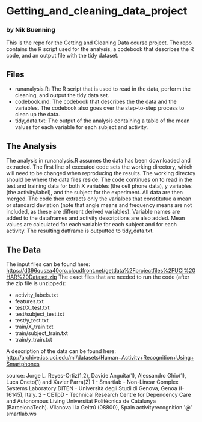 # Getting_and_cleaning_data_project

### by Nik Buenning
This is the repo for the Getting and Cleaning Data course project. The repo contains the R script used for the analysis, a codebook that describes the R code, and an output file with the tidy dataset.

## Files
- runanalysis.R: The R script that is used to read in the data, perform the cleaning, and output the tidy data set.
- codebook.md: The codebook that describes the the data and the variables. The codebook also goes over the step-to-step process to clean up the data.
- tidy_data.txt: The output of the analysis containing a table of the mean values for each variable for each subject and activity.

## The Analysis
The analysis in runanalysis.R assumes the data has been downloaded and extracted. The first line of executed code sets the working directory, which will need to be changed 
when reproducing the results. The working directoy should be where the data files reside. The code continues on to read in the test and training data for both X variables (the cell phone data), y variables
(the activity/label), and the subject for the experiment. All data are then merged. The code then extracts only the varialbes that constitutue a mean
or standard deviation (note that angle means and frequency means are not included, as these are different derived variables). 
Variable names are added to the dataframes and activity descriptions are also added. Mean values are calculated for each variable for each subject and
for each activity. The resulting datframe is outputted to tidy_data.txt.

## The Data
The input files can be found here:
https://d396qusza40orc.cloudfront.net/getdata%2Fprojectfiles%2FUCI%20HAR%20Dataset.zip
The exact files that are needed to run the code (after the zip file is unzipped):
- activity_labels.txt
- features.txt
- test/X_test.txt
- test/subject_test.txt
- test/y_test.txt
- train/X_train.txt
- train/subject_train.txt
- train/y_train.txt


A description of the data can be found here:
http://archive.ics.uci.edu/ml/datasets/Human+Activity+Recognition+Using+Smartphones

source:
Jorge L. Reyes-Ortiz(1,2), Davide Anguita(1), Alessandro Ghio(1), Luca Oneto(1) and Xavier Parra(2)
1 - Smartlab - Non-Linear Complex Systems Laboratory
DITEN - Università degli Studi di Genova, Genoa (I-16145), Italy. 
2 - CETpD - Technical Research Centre for Dependency Care and Autonomous Living
Universitat Politècnica de Catalunya (BarcelonaTech). Vilanova i la Geltrú (08800), Spain
activityrecognition '@' smartlab.ws

